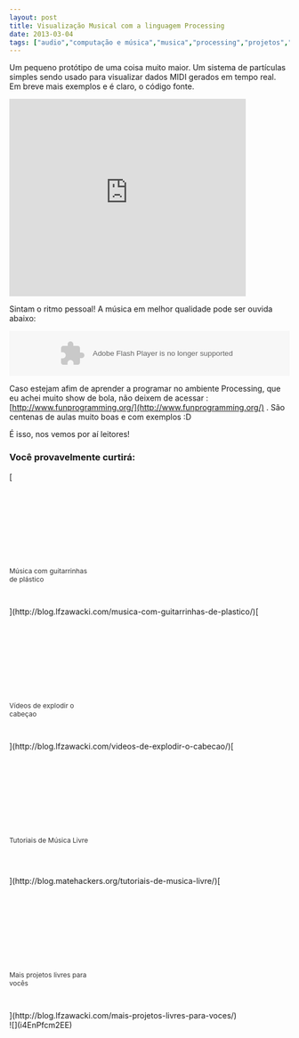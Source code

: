 ```yaml
---
layout: post
title: Visualização Musical com a linguagem Processing
date: 2013-03-04
tags: ["audio","computação e música","musica","processing","projetos","software-musica"]
---
```


Um pequeno protótipo de uma coisa muito maior. Um sistema de partículas simples sendo usado para visualizar dados MIDI gerados em tempo real. Em breve mais exemplos e é claro, o código fonte.

<iframe class='youtube-player youtuber' type='text/html' width='425' height='355' src='http://www.youtube.com/embed/TQ8erSK_ZfI?rel=0&fs=1' webkitAllowFullScreen mozallowfullscreen allowFullScreen frameborder='0'></iframe>

Sintam o ritmo pessoal! A música em melhor qualidade pode ser ouvida abaixo:

<object width="100%" height="81"><param name="movie" value="player.swf?url=https%3A%2F%2Fsoundcloud.com%2Flfzawacki%2Fthe-fuzzyest-pickles&auto_play=false&show_comments=true"></param><param name="allowscriptaccess" value="always"></param><embed width="100%" height="81" src="http://player.soundcloud.com/player.swf?url=https%3A%2F%2Fsoundcloud.com%2Flfzawacki%2Fthe-fuzzyest-pickles&auto_play=false&show_comments=true" allowscriptaccess="always" type="application/x-shockwave-flash"></embed></object>

Caso estejam afim de aprender a programar no ambiente Processing, que eu achei muito show de bola, não deixem de acessar : [http://www.funprogramming.org/](http://www.funprogramming.org/) . São centenas de aulas muito boas e com exemplos :D

É isso, nos vemos por aí leitores!

### Você provavelmente curtirá:
<div style="clear: both"></div><div style="border: 0pt none ; margin: 0pt; padding: 0pt;">[<div style="border: 0pt none ; margin: 0pt; padding: 0pt; width: 150px; height: 225px;"><div style="border: 0pt none ; margin: 0pt; padding: 0pt; background: transparent url(http://blog.lfzawacki.com/wp-content/uploads/2012/07/guitar.jpg) no-repeat scroll 0% 0%; -moz-background-clip: border; -moz-background-origin: padding; -moz-background-inline-policy: continuous; width: 150px; height: 150px;"></div><div style="border: 0pt none; margin: 3px 0pt 0pt; padding: 0pt; font-family: ; font-style: normal; font-variant: normal; font-weight: normal; font-size: 12px; line-height: normal; font-size-adjust: none; font-stretch: normal; -x-system-font: none; color: #333333;">Música com guitarrinhas de plástico</div></div>](http://blog.lfzawacki.com/musica-com-guitarrinhas-de-plastico/)[<div style="border: 0pt none ; margin: 0pt; padding: 0pt; width: 150px; height: 225px;"><div style="border: 0pt none ; margin: 0pt; padding: 0pt; background: transparent url(http://blog.lfzawacki.com/wp-content/plugins/related-posts-thumbnails/img/default.png) no-repeat scroll 0% 0%; -moz-background-clip: border; -moz-background-origin: padding; -moz-background-inline-policy: continuous; width: 150px; height: 150px;"></div><div style="border: 0pt none; margin: 3px 0pt 0pt; padding: 0pt; font-family: ; font-style: normal; font-variant: normal; font-weight: normal; font-size: 12px; line-height: normal; font-size-adjust: none; font-stretch: normal; -x-system-font: none; color: #333333;">Vídeos de explodir o cabeçao</div></div>](http://blog.lfzawacki.com/videos-de-explodir-o-cabecao/)[<div style="border: 0pt none ; margin: 0pt; padding: 0pt; width: 150px; height: 225px;"><div style="border: 0pt none ; margin: 0pt; padding: 0pt; background: transparent url(http://blog.lfzawacki.com/wp-content/plugins/related-posts-thumbnails/img/default.png) no-repeat scroll 0% 0%; -moz-background-clip: border; -moz-background-origin: padding; -moz-background-inline-policy: continuous; width: 150px; height: 150px;"></div><div style="border: 0pt none; margin: 3px 0pt 0pt; padding: 0pt; font-family: ; font-style: normal; font-variant: normal; font-weight: normal; font-size: 12px; line-height: normal; font-size-adjust: none; font-stretch: normal; -x-system-font: none; color: #333333;">Tutoriais de Música Livre</div></div>](http://blog.matehackers.org/tutoriais-de-musica-livre/)[<div style="border: 0pt none ; margin: 0pt; padding: 0pt; width: 150px; height: 225px;"><div style="border: 0pt none ; margin: 0pt; padding: 0pt; background: transparent url(http://blog.lfzawacki.com/wp-content/plugins/related-posts-thumbnails/img/default.png) no-repeat scroll 0% 0%; -moz-background-clip: border; -moz-background-origin: padding; -moz-background-inline-policy: continuous; width: 150px; height: 150px;"></div><div style="border: 0pt none; margin: 3px 0pt 0pt; padding: 0pt; font-family: ; font-style: normal; font-variant: normal; font-weight: normal; font-size: 12px; line-height: normal; font-size-adjust: none; font-stretch: normal; -x-system-font: none; color: #333333;">Mais projetos livres para vocês</div></div>](http://blog.lfzawacki.com/mais-projetos-livres-para-voces/)</div><div style="clear: both"></div><!-- Developer mode initialisation; Version: 1.2.9;Relation: both; All categories: 1;Found 4 posts;Basic sizes;Got sizes 150x150;Post-thumbnails enabled in theme;Post has thumbnail 793;Postthname: thumbnail;Image URL: http://blog.lfzawacki.com/wp-content/uploads/2012/07/guitar.jpg;Using title with size 100. Using excerpt with size 0;Post-thumbnails enabled in theme;Post has no thumbnail;Getting image from post body;Found wrong formatted image: ;Image URL: ;Image is empty or no file. Using default image;Using title with size 100. Using excerpt with size 0;Post-thumbnails enabled in theme;Post has no thumbnail;Getting image from post body;Found wrong formatted image: ;Image URL: ;Image is empty or no file. Using default image;Using title with size 100. Using excerpt with size 0;Post-thumbnails enabled in theme;Post has no thumbnail;Getting image from post body;Found wrong formatted image: ;Image URL: ;Image is empty or no file. Using default image;Using title with size 100. Using excerpt with size 0;Plugin execution time: 0.0063779354095459 sec; -->![](i4EnPfcm2EE)
